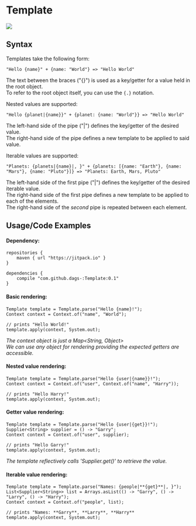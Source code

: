 # Template
[![](https://jitpack.io/v/dags-/Template.svg)](https://jitpack.io/#dags-/Template)

## Syntax
Templates take the following form:
```
"Hello {name}" + {name: "World"} => "Hello World"
```
The text between the braces ("{}") is used as a key/getter for a value held in the root object.  
To refer to the root object itself, you can use the `{.}` notation.


Nested values are supported:
```
"Hello {planet|{name}}" + {planet: {name: "World"}} => "Hello World"
```
The left-hand side of the pipe ("|") defines the key/getter of the desired value.  
The right-hand side of the pipe defines a new template to be applied to said value.  

Iterable values are supported:
```
"Planets: {planets|{name}|, }" + {planets: [{name: "Earth"}, {name: "Mars"}, {name: "Pluto"}]} => "Planets: Earth, Mars, Pluto"
```
The left-hand side of the first pipe ("|") defines the key/getter of the desired iterable value.  
The right-hand side of the first pipe defines a new template to be applied to each of the elements.  
The right-hand side of the _second_ pipe is repeated between each element.

## Usage/Code Examples
#### Dependency:
```
repositories {
    maven { url "https://jitpack.io" }
}

dependencies {
    compile "com.github.dags-:Template:0.1"
}
```

#### Basic rendering:
```
Template template = Template.parse("Hello {name}!");
Context context = Context.of("name", "World");

// prints "Hello World!"
template.apply(context, System.out);
```
_The context object is just a Map<String, Object>_  
_We can use any object for rendering providing the expected getters are accessible._

#### Nested value rendering:
```
Template template = Template.parse("Hello {user|{name}}!");
Context context = Context.of("user", Context.of("name", "Harry"));

// prints "Hello Harry!"
template.apply(context, System.out);
```

#### Getter value rendering:
```
Template template = Template.parse("Hello {user|{get}}!");
Supplier<String> supplier = () -> "Garry";
Context context = Context.of("user", supplier);

// prints "Hello Garry!"
template.apply(context, System.out);
```
_The template reflectively calls 'Supplier.get()' to retrieve the value._

#### Iterable value rendering:
```
Template template = Template.parse("Names: {people|**{get}**|, }");
List<Supplier<String>> list = Arrays.asList(() -> "Garry", () -> "Larry", () -> "Harry");
Context context = Context.of("people", list);

// prints "Names: **Garry**, **Larry**, **Harry**
template.apply(context, System.out);
```
